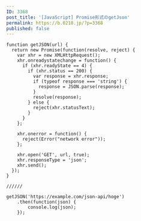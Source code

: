 ```yaml
---
ID: 3368
post_title: '[JavaScript] Promise形式のgetJson'
permalink: https://b.0218.jp/?p=3368
published: false
---
```

<pre><code class="language-js">function getJSON(url) {
  return new Promise(function(resolve, reject) {
    var xhr = new XMLHttpRequest();
    xhr.onreadystatechange = function() {
      if (xhr.readyState == 4) {
        if (xhr.status == 200) {
          var response = xhr.response;
          if (typeof response === 'string') {
            response = JSON.parse(response);
          }
          resolve(response);
        } else {
          reject(xhr.statusText);
        }
      }
    };

    xhr.onerror = function() {
      reject(Error("network error"));
    };

    xhr.open('GET', url, true);
    xhr.responseType = 'json';
    xhr.send();
  });
}

//////

getJSON('https://example.com/json-api/hoge')
    .then(function(json) {
        console.log(json);
    });
</code></pre>